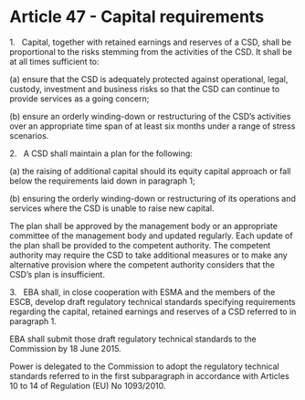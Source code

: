 # Article 47 - Capital requirements


1.   Capital, together with retained earnings and reserves of a CSD, shall be proportional to the risks stemming from the activities of the CSD. It shall be at all times sufficient to:

(a) ensure that the CSD is adequately protected against operational, legal, custody, investment and business risks so that the CSD can continue to provide services as a going concern;

(b) ensure an orderly winding-down or restructuring of the CSD’s activities over an appropriate time span of at least six months under a range of stress scenarios.

2.   A CSD shall maintain a plan for the following:

(a) the raising of additional capital should its equity capital approach or fall below the requirements laid down in paragraph 1;

(b) ensuring the orderly winding-down or restructuring of its operations and services where the CSD is unable to raise new capital.

The plan shall be approved by the management body or an appropriate committee of the management body and updated regularly. Each update of the plan shall be provided to the competent authority. The competent authority may require the CSD to take additional measures or to make any alternative provision where the competent authority considers that the CSD’s plan is insufficient.

3.   EBA shall, in close cooperation with ESMA and the members of the ESCB, develop draft regulatory technical standards specifying requirements regarding the capital, retained earnings and reserves of a CSD referred to in paragraph 1.

EBA shall submit those draft regulatory technical standards to the Commission by 18 June 2015.

Power is delegated to the Commission to adopt the regulatory technical standards referred to in the first subparagraph in accordance with Articles 10 to 14 of Regulation (EU) No 1093/2010.
